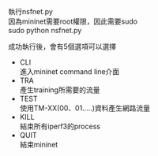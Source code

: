 執行nsfnet.py  
因為mininet需要root權限，因此需要sudo  
sudo python nsfnet.py

成功執行後，會有5個選項可以選擇

* CLI   
 進入mininet command line介面
* TRA   
 產生training所需要的流量
* TEST     
 使用TM-XX(00、01.....)資料產生網路流量
* KILL   
 結束所有iperf3的process
* QUIT   
 結束mininet
